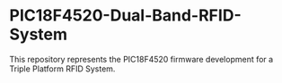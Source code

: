 # PIC18F4520-Dual-Band-RFID-System
This repository represents the PIC18F4520 firmware development for a Triple Platform RFID System.
